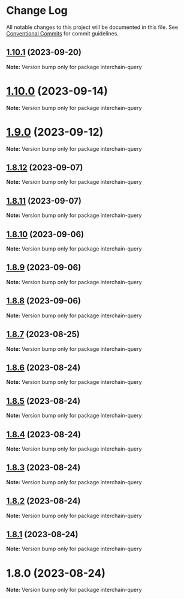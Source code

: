 # Change Log

All notable changes to this project will be documented in this file.
See [Conventional Commits](https://conventionalcommits.org) for commit guidelines.

## [1.10.1](https://github.com/pyramation/interchain-query/compare/interchain-query@1.10.0...interchain-query@1.10.1) (2023-09-20)

**Note:** Version bump only for package interchain-query

# [1.10.0](https://github.com/pyramation/interchain-query/compare/interchain-query@1.9.0...interchain-query@1.10.0) (2023-09-14)

**Note:** Version bump only for package interchain-query

# [1.9.0](https://github.com/pyramation/interchain-query/compare/interchain-query@1.8.12...interchain-query@1.9.0) (2023-09-12)

**Note:** Version bump only for package interchain-query

## [1.8.12](https://github.com/pyramation/interchain-query/compare/interchain-query@1.8.11...interchain-query@1.8.12) (2023-09-07)

**Note:** Version bump only for package interchain-query

## [1.8.11](https://github.com/pyramation/interchain-query/compare/interchain-query@1.8.10...interchain-query@1.8.11) (2023-09-07)

**Note:** Version bump only for package interchain-query

## [1.8.10](https://github.com/pyramation/interchain-query/compare/interchain-query@1.8.9...interchain-query@1.8.10) (2023-09-06)

**Note:** Version bump only for package interchain-query

## [1.8.9](https://github.com/pyramation/interchain-query/compare/interchain-query@1.8.8...interchain-query@1.8.9) (2023-09-06)

**Note:** Version bump only for package interchain-query

## [1.8.8](https://github.com/pyramation/interchain-query/compare/interchain-query@1.8.7...interchain-query@1.8.8) (2023-09-06)

**Note:** Version bump only for package interchain-query

## [1.8.7](https://github.com/pyramation/interchain-query/compare/interchain-query@1.8.6...interchain-query@1.8.7) (2023-08-25)

**Note:** Version bump only for package interchain-query

## [1.8.6](https://github.com/pyramation/interchain-query/compare/interchain-query@1.8.5...interchain-query@1.8.6) (2023-08-24)

**Note:** Version bump only for package interchain-query

## [1.8.5](https://github.com/pyramation/interchain-query/compare/interchain-query@1.8.4...interchain-query@1.8.5) (2023-08-24)

**Note:** Version bump only for package interchain-query

## [1.8.4](https://github.com/pyramation/interchain-query/compare/interchain-query@1.8.3...interchain-query@1.8.4) (2023-08-24)

**Note:** Version bump only for package interchain-query

## [1.8.3](https://github.com/pyramation/interchain-query/compare/interchain-query@1.8.2...interchain-query@1.8.3) (2023-08-24)

**Note:** Version bump only for package interchain-query

## [1.8.2](https://github.com/pyramation/interchain-query/compare/interchain-query@1.8.1...interchain-query@1.8.2) (2023-08-24)

**Note:** Version bump only for package interchain-query

## [1.8.1](https://github.com/pyramation/interchain-query/compare/interchain-query@1.8.0...interchain-query@1.8.1) (2023-08-24)

**Note:** Version bump only for package interchain-query

# 1.8.0 (2023-08-24)

**Note:** Version bump only for package interchain-query
